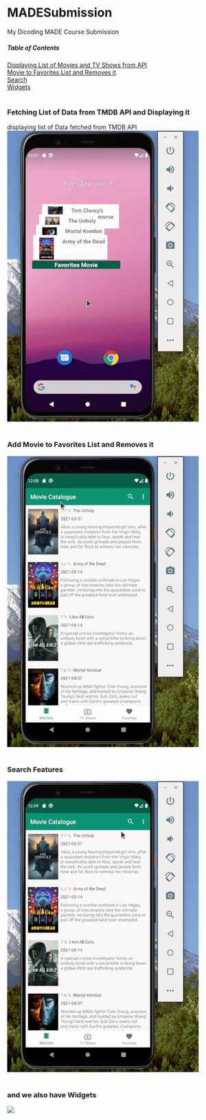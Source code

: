 # MADESubmission
My Dicoding MADE Course Submission

##### Table of Contents  
[Displaying List of Movies and TV Shows from API](#fetching-list-of-data-from-tmdb-api-and-displaying-it)  
[Movie to Favorites List and Removes it](#add-movie-to-favorites-list-and-removes-it)  
[Search](#search-features)  
[Widgets](#and-we-also-have-widgets) 
<br>
<br>

### Fetching List of Data from TMDB API and Displaying it
<!-- <a name="displaylist"/> -->
displaying list of Data fetched from TMDB API <br>
![](displayMovieList.gif)
<br>
<br>

<!-- <a name="favorite"/> -->
### Add Movie to Favorites List and Removes it
![](addAndRemoveFavoriteMovies.gif)
<br>
<br>

<!-- <a name="search"/> -->
### Search Features
![](searchMovie.gif)
<br>
<br>

<!-- <a name="widgets"/> -->
### and we also have Widgets
![](widgets.gif)
